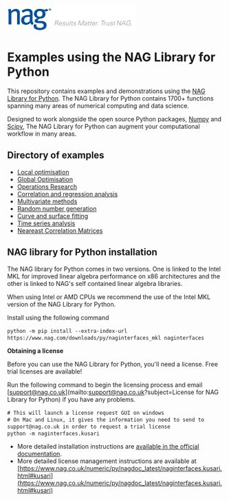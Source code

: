 ![NAG Logo](./nag_logo.png)

# Examples using the NAG Library for Python

This repository contains examples and demonstrations using the [NAG Library for Python](https://www.nag.co.uk/nag-library-python).  The NAG Library for Python contains 1700+ functions spanning many areas of numerical computing and data science.  

Designed to work alongside the open source Python packages, [Numpy](http://www.numpy.org/) and [Scipy](https://www.scipy.org/), The NAG Library for Python can augment your computational workflow in many areas.

## Directory of examples

* [Local optimisation](https://github.com/numericalalgorithmsgroup/NAGPythonExamples/tree/master/local_optimisation)
* [Global Optimisation](https://github.com/numericalalgorithmsgroup/NAGPythonExamples/tree/master/global_optimisation)
* [Operations Research](https://github.com/numericalalgorithmsgroup/NAGPythonExamples/tree/master/operations_research)
* [Correlation and regression analysis](https://github.com/numericalalgorithmsgroup/NAGPythonExamples/tree/master/correlation_and_regression_analysis)
* [Multivariate methods](https://github.com/numericalalgorithmsgroup/NAGPythonExamples/tree/master/multivariate_methods)
* [Random number generation](https://github.com/numericalalgorithmsgroup/NAGPythonExamples/tree/master/random_number_generation)
* [Curve and surface fitting](https://github.com/numericalalgorithmsgroup/NAGPythonExamples/tree/master/curve_and_surface_fitting)
* [Time series analysis](https://github.com/numericalalgorithmsgroup/NAGPythonExamples/tree/master/time_series_analysis)
* [Neareast Correlation Matrices](https://github.com/numericalalgorithmsgroup/NAGPythonExamples/tree/master/neareast_correlation_matrices)

## NAG library for Python installation

The NAG library for Python comes in two versions. One is linked to the Intel MKL for improved linear algebra performance on x86 architectures and the other is linked to NAG's self contained linear algebra libraries.

When using Intel or AMD CPUs we recommend the use of the Intel MKL version of the NAG Library for Python. 

Install using the following command

```
python -m pip install --extra-index-url https://www.nag.com/downloads/py/naginterfaces_mkl naginterfaces
```

**Obtaining a license** 

Before you can use the NAG Library for Python, you'll need a license.  Free trial licenses are available!

Run the following command to begin the licensing process and email [support@nag.co.uk](mailto:support@nag.co.uk?subject=License for NAG Library for Python) if you have any problems.

```
# This will launch a license request GUI on windows
# On Mac and Linux, it gives the information you need to send to support@nag.co.uk in order to request a trial license
python -m naginterfaces.kusari
```

* More detailed installation instructions are [available in the official documentation](https://www.nag.co.uk/numeric/py/nagdoc_latest/readme.html#installation).
* More detailed license management instructions are available at [https://www.nag.co.uk/numeric/py/nagdoc_latest/naginterfaces.kusari.html#kusari](https://www.nag.co.uk/numeric/py/nagdoc_latest/naginterfaces.kusari.html#kusari)
